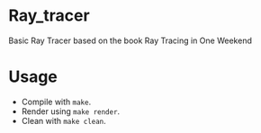 # Ray_tracer
Basic Ray Tracer based on the book Ray Tracing in One Weekend

# Usage
- Compile with <code>make</code>.
- Render using <code>make render</code>. 
- Clean with <code>make clean</code>.
